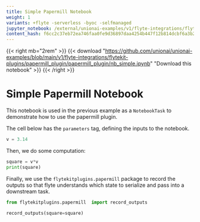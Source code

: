 ```yaml
---
title: Simple Papermill Notebook
weight: 1
variants: +flyte -serverless -byoc -selfmanaged
jupyter_notebook: /external/unionai-examples/v1/flyte-integrations/flytekit-plugins/papermill_plugin/papermill_plugin/nb_simple.ipynb
content_hash: f6cc2c37eb72ea746faa0fe9d36897daa4254b447f12b814dcbf6a3b2a375907 # hash managed by Makefile.jupyter (do not edit)
---
```


<!--

   This file was generated by Makefile.jupyter. Do not edit this file directly.

   The only parts of this file that should be edited are the front matter and the
   comment at the top of the file.

-->

{{< right mb="2rem" >}}
{{< download "https://github.com/unionai/unionai-examples/blob/main/v1/flyte-integrations/flytekit-plugins/papermill_plugin/papermill_plugin/nb_simple.ipynb" "Download this notebook" >}}
{{< /right >}}

# Simple Papermill Notebook

This notebook is used in the previous example as a `NotebookTask` to demonstrate
how to use the papermill plugin.

The cell below has the `parameters` tag, defining the inputs to the notebook.


```python
v = 3.14
```

Then, we do some computation:


```python
square = v*v
print(square)
```

Finally, we use the `flytekitplugins.papermill` package to record the outputs
so that flyte understands which state to serialize and pass into a downstream
task.


```python
from flytekitplugins.papermill  import record_outputs

record_outputs(square=square)
```

